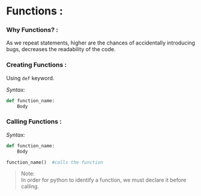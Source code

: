 # **Functions :**  

### **Why Functions? :**  

As we repeat statements, higher are the chances of accidentally introducing bugs, decreases the readability of the code.  


### **Creating Functions :**  

Using `def` keyword.

*Syntax:*  
```python
def function_name:
    Body
```
### **Calling Functions :**

*Syntax:*  
```python
def function_name:
    Body

function_name()  #calls the function
```

> Note:  
In order for python to identify a function, we must declare it before calling.  


